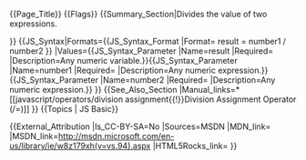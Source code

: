 {{Page_Title}}
{{Flags}}
{{Summary_Section|Divides the value of two expressions.

}}
{{JS_Syntax|Formats={{JS_Syntax_Format
|Format= result = number1 / number2 }}
|Values={{JS_Syntax_Parameter
|Name=result
|Required=
|Description=Any numeric variable.}}{{JS_Syntax_Parameter
|Name=number1
|Required=
|Description=Any numeric expression.}}{{JS_Syntax_Parameter
|Name=number2
|Required=
|Description=Any numeric expression.}}
}}
{{See_Also_Section
|Manual_links=* [[javascript/operators/division assignment{{!}}Division Assignment Operator (/=)]]
}}
{{Topics | JS Basic}}

{{External_Attribution
|Is_CC-BY-SA=No
|Sources=MSDN
|MDN_link=
|MSDN_link=http://msdn.microsoft.com/en-us/library/ie/w8z179xh(v=vs.94).aspx
|HTML5Rocks_link=
}}